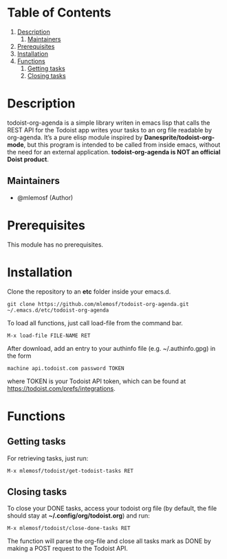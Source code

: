 
# Table of Contents

1.  [Description](#orga081957)
    1.  [Maintainers](#orgad28f68)
2.  [Prerequisites](#org69af932)
3.  [Installation](#org7bbc3f3)
4.  [Functions](#org4b7fef6)
    1.  [Getting tasks](#orgd0e7064)
    2.  [Closing tasks](#org6028f07)



<a id="orga081957"></a>

# Description

todoist-org-agenda is a simple library writen in emacs lisp that calls the REST API for the Todoist app writes your tasks to an org file readable by org-agenda.
It&rsquo;s a pure elisp module inspired by ****Danesprite/todoist-org-mode****, but this program is intended to be called from inside emacs, without the need for an external application.
****todoist-org-agenda is NOT an official Doist product****.


<a id="orgad28f68"></a>

## Maintainers

-   @mlemosf (Author)


<a id="org69af932"></a>

# Prerequisites

This module has no prerequisites.


<a id="org7bbc3f3"></a>

# Installation

Clone the repository to an **etc** folder inside your emacs.d.

	git clone https://github.com/mlemosf/todoist-org-agenda.git ~/.emacs.d/etc/todoist-org-agenda

To load all functions, just call load-file from the command bar.

    M-x load-file FILE-NAME RET

After download, add an entry to your authinfo file (e.g. ~/.authinfo.gpg) in the form

    machine api.todoist.com password TOKEN

where TOKEN is your Todoist API token, which can be found at <https://todoist.com/prefs/integrations>.


<a id="org4b7fef6"></a>

# Functions


<a id="orgd0e7064"></a>

## Getting tasks

For retrieving tasks, just run:

    M-x mlemosf/todoist/get-todoist-tasks RET


<a id="org6028f07"></a>

## Closing tasks

To close your DONE tasks, access your todoist org file (by default, the file should stay at ****~/.config/org/todoist.org****) and run:

    M-x mlemosf/todoist/close-done-tasks RET

The function will parse the org-file and close all tasks mark as DONE by making a POST request to the Todoist API.

